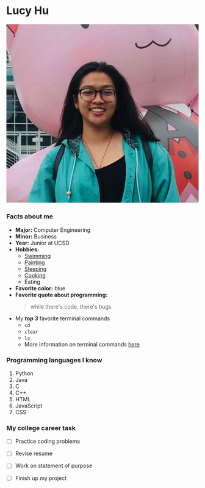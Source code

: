  # Lucy Hu 
 
![Profile Picture](./images/lucy.jpg)

 ### Facts about me
-  **Major:** Computer Engineering 
-  **Minor:** Business
-  **Year:** Junior at UCSD
- **Hobbies:** 
  - [Swimming](images/swimming.png)
  - [Painting](images/painting.png) 
  - [Sleeping](images/sleeping.png) 
  - [Cooking](images/cooking.png) 
  - Eating 
- **Favorite color:** blue 
- **Favorite quote about programming:**
  > while there's code, there's bugs 
- My ***top 3*** favorite terminal commands 
  - `cd`
  - `clear`
  - `ls`
  - More information on terminal commands [here](https://www.techrepublic.com/article/16-terminal-commands-every-user-should-know/)
  
### Programming languages I know
1. Python
2. Java
3. C
4. C++
5. HTML
6. JavaScript
7. CSS

### My college career task
- [ ] Practice coding problems 
- [ ] Revise resume
- [ ] Work on statement of purpose 
- [ ] Finish up my project 

